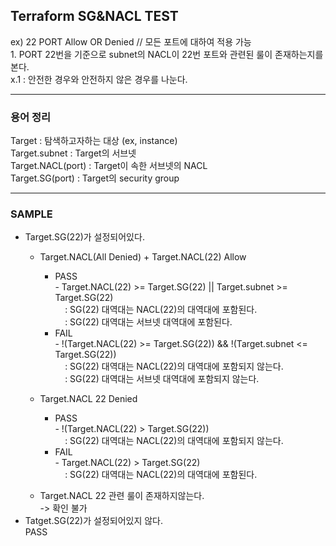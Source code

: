 <html>
<h2>Terraform SG&NACL TEST</h2>
ex) 22 PORT Allow OR Denied // 모든 포트에 대하여 적용 가능<br />
1. PORT 22번을 기준으로 subnet의 NACL이 22번 포트와 관련된 룰이 존재하는지를 본다.<br />
x.1 : 안전한 경우와 안전하지 않은 경우를 나눈다.<br />
<hr />
<h3>용어 정리</h3>
Target              : 탐색하고자하는 대상 (ex, instance)<br />
Target.subnet       : Target의 서브넷<br />
Target.NACL(port)   : Target이 속한 서브넷의 NACL<br />
Target.SG(port)     : Target의 security group <br />

<hr />
<h3>SAMPLE</h3>
<ul>
<li> Target.SG(22)가 설정되어있다.</li>
      <ul> <li>Target.NACL(All Denied) + Target.NACL(22) Allow </li>
            <ul>
            <li> PASS </li>
              - Target.NACL(22) >= Target.SG(22) || Target.subnet >= Target.SG(22) <br />
                  &nbsp;&nbsp;&nbsp; : SG(22) 대역대는 NACL(22)의 대역대에 포함된다.  <br />
                  &nbsp;&nbsp;&nbsp; : SG(22) 대역대는 서브넷 대역대에 포함된다. <br />
            <li> FAIL </li>
              - !(Target.NACL(22) >= Target.SG(22)) && !(Target.subnet <= Target.SG(22))<br />
                  &nbsp;&nbsp;&nbsp; : SG(22) 대역대는 NACL(22)의 대역대에 포함되지 않는다.<br />
                  &nbsp;&nbsp;&nbsp; : SG(22) 대역대는 서브넷 대역대에 포함되지 않는다.<br />
            </ul>
      </ul>
<ul> <li>Target.NACL 22 Denied </li>
            <ul>
                  <li> PASS </li>
                    - !(Target.NACL(22) > Target.SG(22))<br />
                        &nbsp;&nbsp;&nbsp; : SG(22) 대역대는 NACL(22)의 대역대에 포함되지 않는다.<br />
                  <li> FAIL </li>
                    - Target.NACL(22) > Target.SG(22)<br />
                        &nbsp;&nbsp;&nbsp; : SG(22) 대역대는 NACL(22)의 대역대에 포함된다.<br />
            </ul>
      </ul>
      <ul>
         <li> Target.NACL 22 관련 룰이 존재하지않는다. </li>
            -> 확인 불가
      </ul>
<li> Tatget.SG(22)가 설정되어있지 않다. </li>
   PASS

</ul>
</html>
